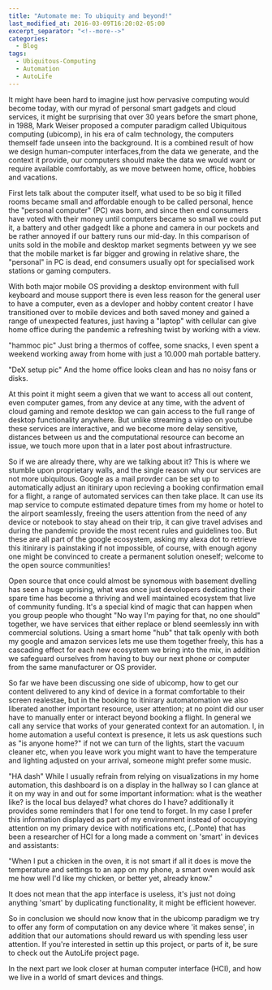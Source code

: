 ```yaml
---
title: "Automate me: To ubiquity and beyond!"
last_modified_at: 2016-03-09T16:20:02-05:00
excerpt_separator: "<!--more-->"
categories:
  - Blog
tags:
  - Ubiquitous-Computing
  - Automation
  - AutoLife
---
```

It might have been hard to imagine just how pervasive computing would become today, with our myrad of personal smart gadgets and cloud services, it might be surprising that over 30 years before the smart phone, in 1988, Mark Weiser proposed a computer paradigm called Ubiquitous computing (ubicomp), in his era of calm technology, the computers themself fade unseen into the background. It is a combined result of how we design human-computer interfaces,from the data we generate, and the context it provide, our computers should make the data we would want or require available comfortably, as we move between home, office, hobbies and vacations. 

<!--more-->

First lets talk about the computer itself, what used to be so big it filled rooms became small and affordable enough to be called personal, hence the "personal computer" (PC) was born, and since then end consumers have voted with their money until computers became so small we could put it, a battery and other gadgedt like a phone and camera in our pockets and be rather annoyed if our battery runs our mid-day.
In this comparison of units sold in the mobile and desktop market segments between yy we see that the mobile market is far bigger and growing in relative share, the "personal" in PC is dead, end consumers usually opt for specialised work stations or gaming computers. 

With both major mobile OS providing a desktop environment with full keyboard and mouse support there is even less reason for the general user to have a computer, even as a devloper and hobby content creator I have transitioned over to mobile devices and both saved money and gained a range of unexpected features, just having a "laptop" with cellular can give home office during the pandemic a refreshing twist by working with a view.

"hammoc pic"
Just bring a thermos of coffee, some snacks, I even spent a weekend working away from home with just a 10.000 mah portable battery.

"DeX setup pic"
And the home office looks clean and has no noisy fans or disks.

At this point it might seem a given that we want to access all out content, even computer games, from any device at any time, with the advent of cloud gaming and remote desktop we can gain access to the full range of desktop functionality anywhere. But unlike streaming a video on youtube these services are interactive, and we become more delay sensitive, distances between us and the computational resource can become an issue, we touch more upon that in a later post about infrastructure.

So if we are already there, why are we talking about it?
This is where we stumble upon proprietary walls, and the single reason why our services are not more ubiquitous. Google as a mail provder can be set up to automatically adjust an itinirary upon recieving a booking confirmation email for a flight, a range of automated services can then take place. It can use its map service to compute estimated depature times from my home or hotel to the airport seamlessly, freeing the users attention from the need of any device or notebook to stay ahead on their trip, it can give travel advises and during the pandemic provide the most recent rules and guidelines too. But these are all part of the google ecosystem, asking my alexa dot to retrieve this itinirary is painstaking if not impossible, of course, with enough agony one might be convinced to create a permanent solution oneself; welcome to the open source communities!

Open source that once could almost be synomous with basement dvelling has seen a huge uprising, what was once just devolopers dedicating their spare time has become a thriving and well maintained ecosystem that live of community funding. It's a special kind of magic that can happen when you group people who thought "No way I'm paying for that, no one should" together, we have services that either replace or blend seemlessly inn with commercial solutions. Using a smart home "hub" that talk openly with both my google and amazon services lets me use them together freely, this has a cascading effect for each new ecosystem we bring into the mix, in addition we safeguard ourselves from having to buy our next phone or computer from the same manufacturer or OS provider. 

So far we have been discussing one side of ubicomp, how to get our content delivered to any kind of device in a format comfortable to their screen realestae, but in the booking to itinirary automatomation we also liberated another important resource, user attention; at no point did our user have to manually enter or interact beyond booking a flight. In general we call any service that works of your generated context for an automation. I, in home automation a useful context is presence, it lets us ask questions such as "is anyone home?" if not we can turn of the lights, start the vacuum cleaner etc, when you leave work you might want to have the temperature and lighting adjusted on your arrival, someone might prefer some music. 


"HA dash"
While I usually refrain from relying on visualizations in my home automation, this dashboard is on a display in the hallway so I can glance at it on my way in and out for some important information: what is the weather like? is the local bus delayed? what chores do I have? additionally it provides some reminders that I for one tend to forget. In my case I prefer this information displayed as part of my environment instead of occupying attention on my primary device with notifications etc, (..Ponte) that has been a researcher of HCI for a long made a comment on 'smart' in devices and assistants:

"When I put a chicken in the oven, it is not smart if all it does is move the temperature and settings to an app on my phone, a smart oven would ask me how well I'd like my chicken, or better yet, already know."

It does not mean that the app interface is useless, it's just not doing anything 'smart' by duplicating functionality, it might be efficient however.


So in conclusion we should now know that in the ubicomp paradigm we try to offer any form of computation on any device where 'it makes sense', in addition that our automations should reward us with spending less user attention. If you're interested in settin up this project, or parts of it, be sure to check out the AutoLife project page.

In the next part we look closer at human computer interface (HCI), and how we live in a world of smart devices and things.
